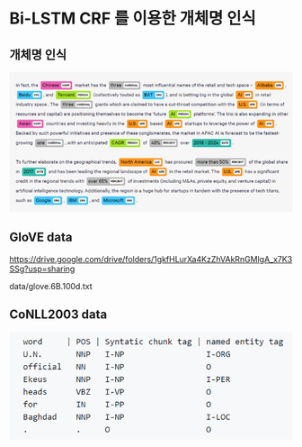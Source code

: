# Bi-LSTM CRF 를 이용한 개체명 인식

## 개체명 인식

![ex_NER](./images/NER.png)

## GloVE  data

https://drive.google.com/drive/folders/1gkfHLurXa4KzZhVAkRnGMlgA_x7K3SSg?usp=sharing

data/glove.6B.100d.txt

## CoNLL2003 data

![ex_CONLL2003](./images/CoNLL2003_ex.png)
